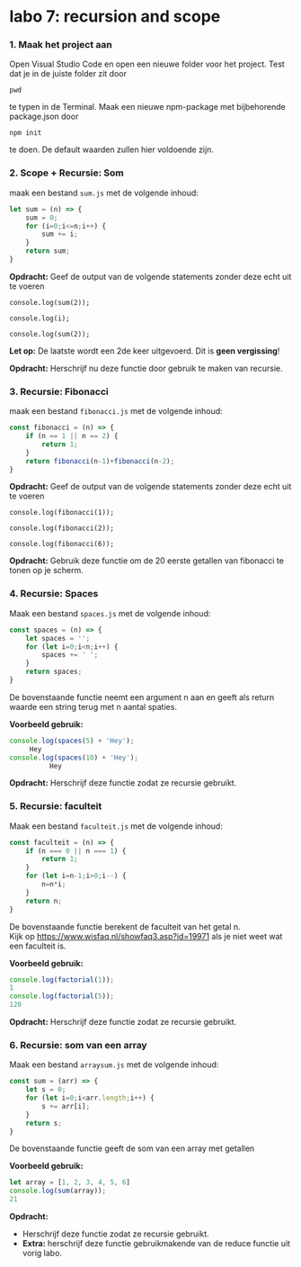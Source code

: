 # labo 7: recursion and scope

### 1. Maak het project aan

Open Visual Studio Code en open een nieuwe folder voor het project. Test dat je in de juiste folder zit door 

```text
pwd
```

te typen in de Terminal. Maak een nieuwe npm-package met bijbehorende package.json door 

```text
npm init
```

te doen. De default waarden zullen hier voldoende zijn.

### **2. Scope + Recursie: Som**

maak een bestand `sum.js` met de volgende inhoud:

```javascript
let sum = (n) => {
    sum = 0;
    for (i=0;i<=n;i++) {
        sum += i;
    }
    return sum;
}
```

**Opdracht:** Geef de output van de volgende statements zonder deze echt uit te voeren

```text
console.log(sum(2));
```

```text
console.log(i);
```

```text
console.log(sum(2));
```

**Let op:** De laatste wordt een 2de keer uitgevoerd. Dit is **geen vergissing**!

**Opdracht:** Herschrijf nu deze functie door gebruik te maken van recursie.

### **3. Recursie: Fibonacci**

maak een bestand `fibonacci.js` met de volgende inhoud:

```javascript
const fibonacci = (n) => {
    if (n == 1 || n == 2) {
        return 1;
    }
    return fibonacci(n-1)+fibonacci(n-2);
}
```

**Opdracht:** Geef de output van de volgende statements zonder deze echt uit te voeren

```text
console.log(fibonacci(1));
```

```text
console.log(fibonacci(2));
```

```text
console.log(fibonacci(6));
```

**Opdracht:** Gebruik deze functie om de 20 eerste getallen van fibonacci te tonen op je scherm. 

### **4.** Recursie: Spaces

Maak een bestand `spaces.js` met de volgende inhoud: 

```javascript
const spaces = (n) => {
    let spaces = '';
    for (let i=0;i<n;i++) {
        spaces += ' ';
    }
    return spaces;
}
```

De bovenstaande functie neemt een argument n aan en geeft als return waarde een string terug met n aantal spaties.

**Voorbeeld gebruik:**

```javascript
console.log(spaces(5) + 'Hey');
     Hey
console.log(spaces(10) + 'Hey');
          Hey
```

**Opdracht:** Herschrijf deze functie zodat ze recursie gebruikt.

### 5. Recursie: faculteit

Maak een bestand `faculteit.js` met de volgende inhoud: 

```javascript
const faculteit = (n) => {
    if (n === 0 || n === 1) {
        return 1;
    }
    for (let i=n-1;i>0;i--) {
        n=n*i;
    }
    return n;
}
```

De bovenstaande functie berekent de faculteit van het getal n.   
Kijk op https://www.wisfaq.nl/showfaq3.asp?id=19971 als je niet weet wat een faculteit is.

**Voorbeeld gebruik:**

```javascript
console.log(factorial(1));
1
console.log(factorial(5));
120
```

**Opdracht:** Herschrijf deze functie zodat ze recursie gebruikt.

### 6. Recursie: som van een array

Maak een bestand `arraysum.js` met de volgende inhoud: 

```javascript
const sum = (arr) => {
    let s = 0;
    for (let i=0;i<arr.length;i++) {
        s += arr[i];
    }
    return s;
}
```

De bovenstaande functie geeft de som van een array met getallen

**Voorbeeld gebruik:**

```javascript
let array = [1, 2, 3, 4, 5, 6]
console.log(sum(array));
21
```

**Opdracht:** 

* Herschrijf deze functie zodat ze recursie gebruikt.
* **Extra:** herschrijf deze functie gebruikmakende van de reduce functie uit vorig labo.









